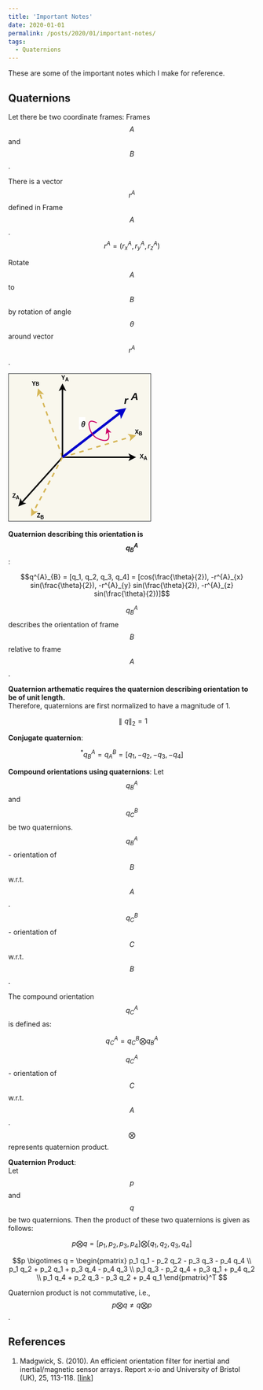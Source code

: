 ```yaml
---
title: 'Important Notes'
date: 2020-01-01
permalink: /posts/2020/01/important-notes/
tags:
  - Quaternions
---
```


These are some of the important notes which I make for reference.

Quaternions
------------

Let there be two coordinate frames: Frames $$A$$ and $$B$$.  

There is a vector $$r^{A}$$ defined in Frame $$A$$.   
$$r^{A} = (r^{A}_{x}, r^{A}_{y}, r^{A}_{z})$$

Rotate $$A$$ to $$B$$ by rotation of angle $$\theta$$ around vector $$r^{A}$$.

<img src="/images/quaternion_rotation_1.png" alt="Quaternion Rotation"/>
  
  
**Quaternion describing this orientation is $$q^{A}_{B}$$**:  

$$q^{A}_{B} = [q_1, q_2, q_3, q_4] = [cos(\frac{\theta}{2}), -r^{A}_{x} sin(\frac{\theta}{2}), -r^{A}_{y} sin(\frac{\theta}{2}), -r^{A}_{z} sin(\frac{\theta}{2})]$$

$$q^{A}_{B}$$ describes the orientation of frame $$B$$ relative to frame $$A$$.

**Quaternion arthematic requires the quaternion describing orientation to be of unit length.**  
Therefore, quaternions are first normalized to have a magnitude of 1.  

$$\parallel q \parallel_2 = 1$$

**Conjugate quaternion**:  

$$^{*}q^{A}_{B} = q^{B}_{A} = [q_1, -q_2, -q_3, -q_4]$$

**Compound orientations using quaternions**:
Let $$q^{A}_{B}$$ and $$q^{B}_{C}$$ be two quaternions.
$$q^{A}_{B}$$ - orientation of $$B$$ w.r.t. $$A$$.  
$$q^{B}_{C}$$ - orientation of $$C$$ w.r.t. $$B$$.  

The compound orientation $$q^{A}_{C}$$ is defined as:

$$q^{A}_{C} = q^{B}_{C} \bigotimes q^{A}_{B}$$  

$$q^{A}_{C}$$ - orientation of $$C$$ w.r.t. $$A$$.  
$$\bigotimes$$ represents quaternion product.


**Quaternion Product**:  
Let $$p$$ and $$q$$ be two quaternions. Then the product of these two quaternions is given as follows:  

$$p \bigotimes q = [p_1, p_2, p_3, p_4] \bigotimes [q_1, q_2, q_3, q_4]$$  

$$p \bigotimes q = \begin{pmatrix}
p_1 q_1 - p_2 q_2 - p_3 q_3 - p_4 q_4 \\
p_1 q_2 + p_2 q_1 + p_3 q_4 - p_4 q_3 \\
p_1 q_3 - p_2 q_4 + p_3 q_1 + p_4 q_2 \\
p_1 q_4 + p_2 q_3 - p_3 q_2 + p_4 q_1
\end{pmatrix}^T $$  

Quaternion product is not commutative, i.e., $$p \bigotimes q \ne q \bigotimes p$$.  



References
-------------
1. Madgwick, S. (2010). An efficient orientation filter for inertial and inertial/magnetic sensor arrays. Report x-io and University of Bristol (UK), 25, 113-118. [[link](https://www.x-io.co.uk/res/doc/madgwick_internal_report.pdf)]
